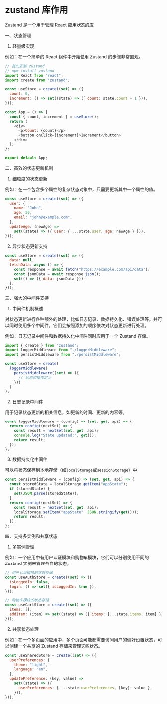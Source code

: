 # zustand 库作用

Zustand 是一个用于管理 React 应用状态的库

一、状态管理

1. 轻量级实现

例如：在一个简单的 React 组件中开始使用 Zustand 的步骤非常直观。

```javascript
// 首先安装 zustand
// npm install zustand
import React from "react";
import create from "zustand";

const useStore = create((set) => ({
  count: 0,
  increment: () => set((state) => ({ count: state.count + 1 })),
}));

const App = () => {
  const { count, increment } = useStore();
  return (
    <div>
      <p>Count: {count}</p>
      <button onClick={increment}>Increment</button>
    </div>
  );
};

export default App;
```

二、高效的状态更新机制

1. 细粒度的状态更新

例如：在一个包含多个属性的复杂状态对象中，只需要更新其中一个属性的值。

```javascript
const useStore = create((set) => ({
  user: {
    name: "John",
    age: 30,
    email: "john@example.com",
  },
  updateAge: (newAge) =>
    set((state) => ({ user: { ...state.user, age: newAge } })),
}));
```

2. 异步状态更新支持

```javascript
const useStore = create((set) => ({
  data: null,
  fetchData: async () => {
    const response = await fetch("https://example.com/api/data");
    const jsonData = await response.json();
    set(() => ({ data: jsonData }));
  },
}));
```

三、强大的中间件支持

1. 中间件机制概述

对状态更新进行各种额外的处理，比如日志记录、数据持久化、错误处理等。并可以同时使用多个中间件，它们会按照添加的顺序依次对状态更新进行处理。

例如：日志记录中间件和数据持久化中间件同时应用于一个 Zustand 存储。

```javascript
import { create } from "zustand";
import loggerMiddleware from "./loggerMiddleware";
import persistMiddleware from "./persistMiddleware";

const useStore = create(
  loggerMiddleware(
    persistMiddleware((set) => ({
      // 状态和操作定义
    }))
  )
);
```

2. 日志记录中间件

用于记录状态更新的相关信息，如更新的时间、更新的内容等。

```javascript
const loggerMiddleware = (config) => (set, get, api) => {
  return config((nextSet) => {
    const result = nextSet(set, get, api);
    console.log("State updated:", get());
    return result;
  });
};
```

3. 数据持久化中间件

可以将状态保存到本地存储（如`localStorage`或`sessionStorage`）中

```javascript
const persistMiddleware = (config) => (set, get, api) => {
  const storedState = localStorage.getItem("appState");
  if (storedState) {
    set(JSON.parse(storedState));
  }
  return config((nextSet) => {
    const result = nextSet(set, get, api);
    localStorage.setItem("appState", JSON.stringify(get()));
    return result;
  });
};
```

四、支持多实例和共享状态

1. 多实例管理

例如：一个应用中有用户认证模块和购物车模块，它们可以分别使用不同的 Zustand 实例来管理各自的状态。

```javascript
// 用户认证模块的状态存储
const useAuthStore = create((set) => ({
  isLoggedIn: false,
  login: () => set({ isLoggedIn: true }),
}));

// 购物车模块的状态存储
const useCartStore = create((set) => ({
  items: [],
  addItem: (item) => set((state) => ({ items: [...state.items, item] })),
}));
```

2. 共享状态处理

例如：在一个多页面的应用中，多个页面可能都需要访问用户的偏好设置状态，可以创建一个共享的 Zustand 存储来管理这些状态。

```javascript
const useSharedStore = create((set) => ({
  userPreferences: {
    theme: "light",
    language: "en",
  },
  updatePreference: (key, value) =>
    set((state) => ({
      userPreferences: { ...state.userPreferences, [key]: value },
    })),
}));
```
